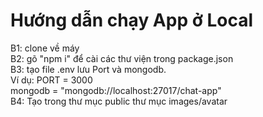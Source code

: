 # Hướng dẫn chạy App ở Local

B1: clone về máy <br />
B2: gõ "npm i" để cài các thư viện trong package.json <br />
B3: tạo file .env lưu Port và mongodb. <br />
    Ví dụ: PORT = 3000 <br />
           mongodb = "mongodb://localhost:27017/chat-app" <br />
B4: Tạo trong thư mục public thư mục images/avatar <br />
